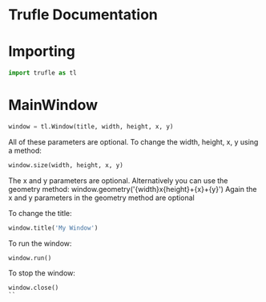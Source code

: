 # Trufle Documentation
# Importing
```python
import trufle as tl
```

# MainWindow
```python
window = tl.Window(title, width, height, x, y)
```
All of these parameters are optional.
To change the width, height, x, y using a method:
```python
window.size(width, height, x, y)
```
The x and y parameters are optional.
Alternatively you can use the geometry method:
window.geometry('{width}x{height}+{x}+{y}')
Again the x and y parameters in the geometry method are optional

To change the title:
```python
window.title('My Window')
```
To run the window:
```python
window.run()
```
To stop the window:
```python
window.close()
``
